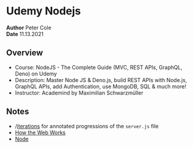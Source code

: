 # Udemy Nodejs

**Author** Peter Cole  
**Date** 11.13.2021

## Overview

- Course: NodeJS - The Complete Guide (MVC, REST APIs, GraphQL, Deno) on Udemy
- Description: Master Node JS & Deno.js, build REST APIs with Node.js, GraphQL APIs, add Authentication, use MongoDB, SQL & much more!
- Instructor: Academind by Maximilian Schwarzmüller

## Notes

- /[iterations](/iterations) for annotated progressions of the `server.js` file
- [How the Web Works](/notes/how_the_web_works.md)
- [Node](/notes/node.md)
